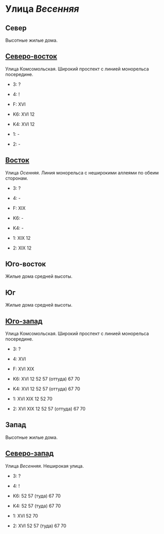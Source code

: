 # Улица *Весенняя*

## Север

Высотные жилые дома.

## [Северо-восток](./10520040.md)

Улица Комсомольская.
Широкий проспект с линией монорельса посередине.

* 3:    ?
* 4:    !
* F:    XVI

* K6:   XVI
        12
* K4:   XVI
        12
* 1:    -
* 2:    -

## [Восток](./10520045.md)

Улица *Осенняя*.
Линия монорельса с неширокими аллеями по обеим сторонам.

* 3:    ?
* 4:    -
* F:    XIX

* K6:   -
* K4:   -
* 1:    XIX
        12
* 2:    XIX
        12

## Юго-восток

Жилые дома средней высоты.

## Юг

Жилые дома средней высоты.

## [Юго-запад](./10510050.md)

Улица Комсомольская.
Широкий проспект с линией монорельса посередине.

* 3:    ?
* 4:    XVI
* F:    XVI XIX

* K6:   XVI
        12  52  57 (оттуда) 67  70
* K4:   XVI
        12  52  57 (оттуда) 67  70
* 1:    XVI XIX
        12  52  70
* 2:    XVI XIX
        12  52  57 (оттуда) 67  70

## Запад

Высотные жилые дома.

## [Северо-запад](./10510040.md)

Улица *Весенняя*.
Неширокая улица.

* 3:    ?
* 4:    !

* K6:   52  57 (туда)   67  70
* K4:   52  57 (туда)   67  70
* 1:    XVI
        52  70
* 2:    XVI
        52  57 (туда)   67  70
